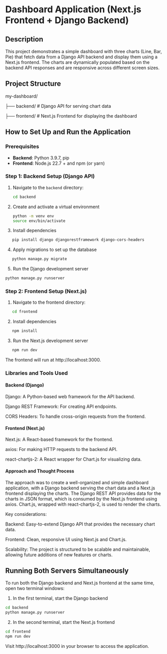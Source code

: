 # Dashboard Application (Next.js Frontend + Django Backend)

## Description

This project demonstrates a simple dashboard with three charts (Line, Bar, Pie) that fetch data from a Django API backend and display them using a Next.js frontend. The charts are dynamically populated based on the backend API responses and are responsive across different screen sizes.

## Project Structure

my-dashboard/ 

├── backend/ # Django API for serving chart data 

├── frontend/ # Next.js Frontend for displaying the dashboard

## How to Set Up and Run the Application

### Prerequisites

- **Backend**: Python 3.9.7, pip
- **Frontend**: Node.js 22.7 + and npm (or yarn)

### Step 1: Backend Setup (Django API)

1. Navigate to the `backend` directory:
   
   ```bash
   cd backend
   ```

2. Create and activate a virtual environment
   
   ```bash
   python -m venv env
   source env/bin/activate 
   ```

3. Install dependencies

```bash
   pip install django djangorestframework django-cors-headers
```

4. Apply migrations to set up the database

```bash
   python manage.py migrate
```

5. Run the Django development server

```bash
python manage.py runserver
```

### Step 2: Frontend Setup (Next.js)

1. Navigate to the frontend directory:

```bash
   cd frontend
```

2. Install dependencies

```bash
   npm install
```

3. Run the Next.js development server

```bash
   npm run dev   
```

The frontend will run at http://localhost:3000.

### Libraries and Tools Used

#### Backend (Django)

Django: A Python-based web framework for the API backend.

Django REST Framework: For creating API endpoints.

CORS Headers: To handle cross-origin requests from the frontend.

#### Frontend (Next.js)

Next.js: A React-based framework for the frontend.

axios: For making HTTP requests to the backend API.

react-chartjs-2: A React wrapper for Chart.js for visualizing data.

#### Approach and Thought Process

  The approach was to create a well-organized and simple dashboard application, with a Django backend serving the chart data and a Next.js frontend displaying the charts. The Django REST API provides data for the charts in JSON format, which is consumed by the Next.js frontend using axios. Chart.js, wrapped with react-chartjs-2, is used to render the charts.

Key considerations:

Backend: Easy-to-extend Django API that provides the necessary chart data.

Frontend: Clean, responsive UI using Next.js and Chart.js.

Scalability: The project is structured to be scalable and maintainable, allowing future additions of new features or charts.

## Running Both Servers Simultaneously

To run both the Django backend and Next.js frontend at the same time, open two terminal windows:

1. In the first terminal, start the Django backend

```bash
cd backend
python manage.py runserver
```

2. In the second terminal, start the Next.js frontend

```bash
cd frontend
npm run dev
```

Visit http://localhost:3000 in your browser to access the application.
